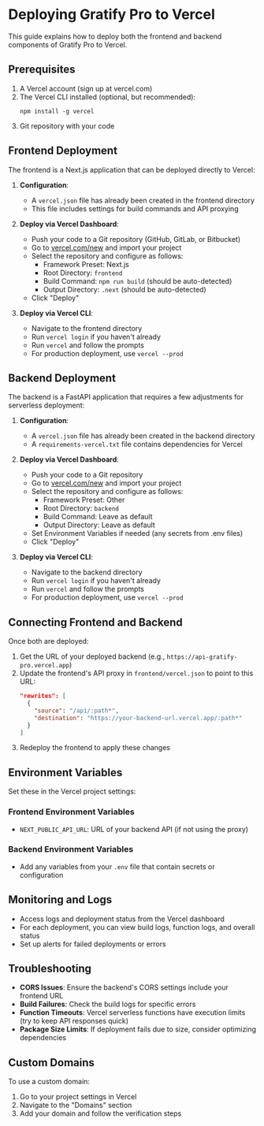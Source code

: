 # Deploying Gratify Pro to Vercel

This guide explains how to deploy both the frontend and backend components of Gratify Pro to Vercel.

## Prerequisites

1. A Vercel account (sign up at vercel.com)
2. The Vercel CLI installed (optional, but recommended):
   ```
   npm install -g vercel
   ```
3. Git repository with your code

## Frontend Deployment

The frontend is a Next.js application that can be deployed directly to Vercel:

1. **Configuration**: 
   - A `vercel.json` file has already been created in the frontend directory
   - This file includes settings for build commands and API proxying

2. **Deploy via Vercel Dashboard**:
   - Push your code to a Git repository (GitHub, GitLab, or Bitbucket)
   - Go to [vercel.com/new](https://vercel.com/new) and import your project
   - Select the repository and configure as follows:
     - Framework Preset: Next.js
     - Root Directory: `frontend`
     - Build Command: `npm run build` (should be auto-detected)
     - Output Directory: `.next` (should be auto-detected)
   - Click "Deploy"

3. **Deploy via Vercel CLI**:
   - Navigate to the frontend directory
   - Run `vercel login` if you haven't already
   - Run `vercel` and follow the prompts
   - For production deployment, use `vercel --prod`

## Backend Deployment

The backend is a FastAPI application that requires a few adjustments for serverless deployment:

1. **Configuration**:
   - A `vercel.json` file has already been created in the backend directory
   - A `requirements-vercel.txt` file contains dependencies for Vercel

2. **Deploy via Vercel Dashboard**:
   - Push your code to a Git repository
   - Go to [vercel.com/new](https://vercel.com/new) and import your project
   - Select the repository and configure as follows:
     - Framework Preset: Other
     - Root Directory: `backend`
     - Build Command: Leave as default
     - Output Directory: Leave as default
   - Set Environment Variables if needed (any secrets from .env files)
   - Click "Deploy"

3. **Deploy via Vercel CLI**:
   - Navigate to the backend directory
   - Run `vercel login` if you haven't already
   - Run `vercel` and follow the prompts
   - For production deployment, use `vercel --prod`

## Connecting Frontend and Backend

Once both are deployed:

1. Get the URL of your deployed backend (e.g., `https://api-gratify-pro.vercel.app`)
2. Update the frontend's API proxy in `frontend/vercel.json` to point to this URL:
   ```json
   "rewrites": [
     {
       "source": "/api/:path*",
       "destination": "https://your-backend-url.vercel.app/:path*"
     }
   ]
   ```
3. Redeploy the frontend to apply these changes

## Environment Variables

Set these in the Vercel project settings:

### Frontend Environment Variables
- `NEXT_PUBLIC_API_URL`: URL of your backend API (if not using the proxy)

### Backend Environment Variables
- Add any variables from your `.env` file that contain secrets or configuration

## Monitoring and Logs

- Access logs and deployment status from the Vercel dashboard
- For each deployment, you can view build logs, function logs, and overall status
- Set up alerts for failed deployments or errors

## Troubleshooting

- **CORS Issues**: Ensure the backend's CORS settings include your frontend URL
- **Build Failures**: Check the build logs for specific errors
- **Function Timeouts**: Vercel serverless functions have execution limits (try to keep API responses quick)
- **Package Size Limits**: If deployment fails due to size, consider optimizing dependencies

## Custom Domains

To use a custom domain:
1. Go to your project settings in Vercel
2. Navigate to the "Domains" section
3. Add your domain and follow the verification steps 